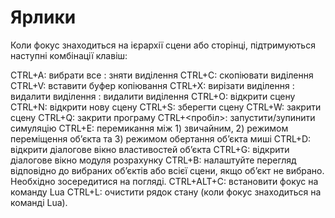 # Ярлики #

Коли фокус знаходиться на ієрархії сцени або сторінці, підтримуються наступні комбінації клавіш:

CTRL+A: вибрати все
<esc>: зняти виділення
CTRL+C: скопіювати виділення
CTRL+V: вставити буфер копіювання
CTRL+X: вирізати виділення
<delete>: видалити виділення
<backspace>: видалити виділення
CTRL+O: відкрити сцену
CTRL+N: відкрити нову сцену
CTRL+S: зберегти сцену
CTRL+W: закрити сцену
CTRL+Q: закрити програму
CTRL+<пробіл>: запустити/зупинити симуляцію
CTRL+E: перемикання між 1) звичайним, 2) режимом переміщення об’єкта та 3) режимом обертання об’єкта миші
CTRL+D: відкрити діалогове вікно властивостей об’єкта
CTRL+G: відкрити діалогове вікно модуля розрахунку
CTRL+B: налаштуйте перегляд відповідно до вибраних об’єктів або всієї сцени, якщо об’єкт не вибрано. Необхідно зосередитися на погляді.
CTRL+ALT+C: встановити фокус на команду Lua
CTRL+L: очистити рядок стану (коли фокус знаходиться на команді Lua).

